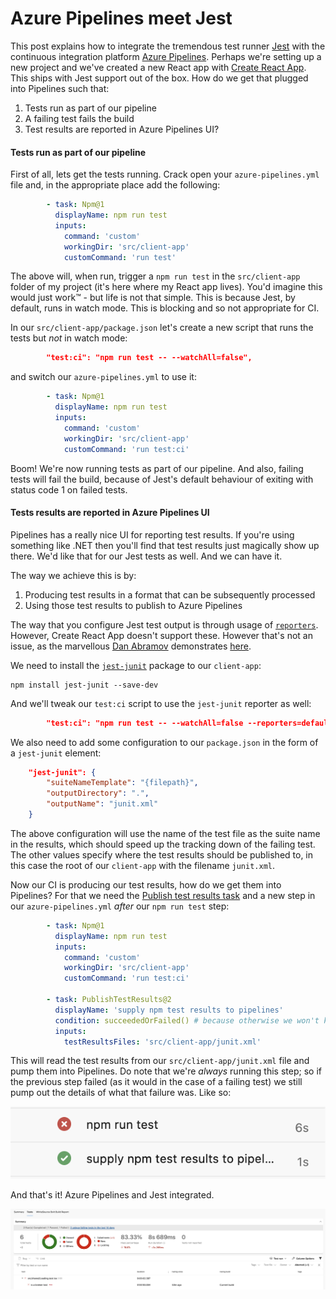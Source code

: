# Azure Pipelines meet Jest

This post explains how to integrate the tremendous test runner [Jest](https://jestjs.io/) with the continuous integration platform [Azure Pipelines](https://azure.microsoft.com/en-gb/services/devops/pipelines/?nav=min).  Perhaps we're setting up a new project and we've created a new React app with [Create React App](https://create-react-app.dev/).  This ships with Jest support out of the box. How do we get that plugged into Pipelines such that:

1. Tests run as part of our pipeline
2. A failing test fails the build
3. Test results are reported in Azure Pipelines UI?

#### Tests run as part of our pipeline

First of all, lets get the tests running. Crack open your `azure-pipelines.yml` file and, in the appropriate place add the following:

```yml
        - task: Npm@1
          displayName: npm run test
          inputs:
            command: 'custom'
            workingDir: 'src/client-app'
            customCommand: 'run test'
```

The above will, when run, trigger a `npm run test` in the `src/client-app` folder of my project (it's here where my React app lives). You'd imagine this would just work™️  - but life is not that simple.  This is because Jest, by default, runs in watch mode.   This is blocking and so not appropriate for CI.

In our `src/client-app/package.json` let's create a new script that runs the tests but *not* in watch mode:

```json
        "test:ci": "npm run test -- --watchAll=false",
```

and switch our `azure-pipelines.yml` to use it:

```yml
        - task: Npm@1
          displayName: npm run test
          inputs:
            command: 'custom'
            workingDir: 'src/client-app'
            customCommand: 'run test:ci'
```

Boom!  We're now running tests as part of our pipeline.  And also, failing tests will fail the build, because of Jest's default behaviour of exiting with status code 1 on failed tests.

#### Tests results are reported in Azure Pipelines UI

Pipelines has a really nice UI for reporting test results.  If you're using something like .NET then you'll find that test results just magically show up there. We'd like that for our Jest tests as well.  And we can have it.

The way we achieve this is by:

1. Producing test results in a format that can be subsequently processed
2. Using those test results to publish to Azure Pipelines

The way that you configure Jest test output is through usage of [`reporters`](https://jestjs.io/docs/en/cli#--reporters).  However, Create React App doesn't support these.  However that's not an issue, as the marvellous [Dan Abramov](https://twitter.com/dan_abramov) demonstrates [here](https://github.com/facebook/create-react-app/issues/2474#issuecomment-306340526).

We need to install the [`jest-junit`](https://github.com/jest-community/jest-junit) package to our `client-app`:

```
npm install jest-junit --save-dev
```

And we'll tweak our `test:ci` script to use the `jest-junit` reporter as well:

```json
        "test:ci": "npm run test -- --watchAll=false --reporters=default --reporters=jest-junit",
```

We also need to add some configuration to our `package.json` in the form of a `jest-junit` element:

```json
    "jest-junit": {
        "suiteNameTemplate": "{filepath}",
        "outputDirectory": ".",
        "outputName": "junit.xml"
    }
```

The above configuration will use the name of the test file as the suite name in the results, which should speed up the tracking down of the failing test. The other values specify where the test results should be published to, in this case the root of our `client-app` with the filename `junit.xml`.

Now our CI is producing our test results, how do we get them into Pipelines? For that we need the [Publish test results task](https://docs.microsoft.com/en-us/azure/devops/pipelines/tasks/test/publish-test-results?view=azure-devops&tabs=trx%2Cyaml) and a new step in our `azure-pipelines.yml` *after* our `npm run test` step:

```yml
        - task: Npm@1
          displayName: npm run test
          inputs:
            command: 'custom'
            workingDir: 'src/client-app'
            customCommand: 'run test:ci'
    
        - task: PublishTestResults@2
          displayName: 'supply npm test results to pipelines'
          condition: succeededOrFailed() # because otherwise we won't know what tests failed
          inputs:
            testResultsFiles: 'src/client-app/junit.xml'
```

This will read the test results from our `src/client-app/junit.xml` file and pump them into Pipelines.  Do note that we're *always* running this step; so if the previous step failed (as it would in the case of a failing test) we still pump out the details of what that failure was.  Like so:

![test and publish steps](test-and-publish-steps.png)

And that's it!  Azure Pipelines and Jest integrated.

![test results](test-results.png)
